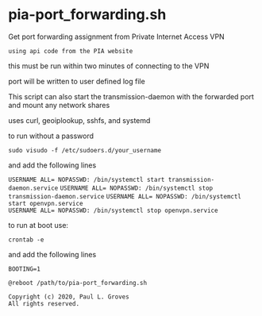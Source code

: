 # pia-port_forwarding.sh
  Get port forwarding assignment from Private Internet Access VPN

    using api code from the PIA website

  this must be run within two minutes of connecting to the VPN
  
   port will be written to user defined log file
   
  This script can also
   start the transmission-daemon with the forwarded port
   and mount any network shares

  uses curl, geoiplookup, sshfs, and systemd

  to run without a password
  
   `sudo visudo -f /etc/sudoers.d/your_username`
  
  and add the following lines 
  
   `USERNAME ALL= NOPASSWD: /bin/systemctl start transmission-daemon.service`
   `USERNAME ALL= NOPASSWD: /bin/systemctl stop transmission-daemon.service`
   `USERNAME ALL= NOPASSWD: /bin/systemctl start openvpn.service`              
   `USERNAME ALL= NOPASSWD: /bin/systemctl stop openvpn.service`

  to run at boot use: 
   
    crontab -e
   
  and add the following lines
   
   `BOOTING=1`
   
   `@reboot /path/to/pia-port_forwarding.sh`



    Copyright (c) 2020, Paul L. Groves
    All rights reserved.
